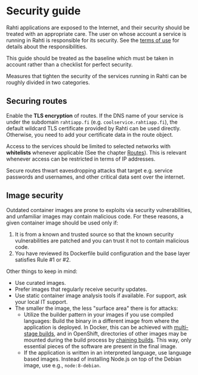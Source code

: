 # Security guide

Rahti applications are exposed to the Internet, and
their security should be treated with an appropriate care.
The user on whose account a service is running in Rahti is
responsible for its security. See the [terms of use](https://rahti.csc.fi/agreements/terms_of_use/) for details about the
responsibilities.

This guide should be treated as the baseline which must be taken
in account rather than a checklist for perfect security.

Measures that tighten the security of the services running in Rahti can be
roughly divided in two categories.

## Securing routes

Enable the **TLS encryption** of routes. If the DNS name of your service is under
the subdomain `rahtiapp.fi` (e.g. `coolservice.rahtiapp.fi`), the default
wildcard TLS certificate provided by Rahti can be used directly. Otherwise,
you need to add your certificate data in the route object.

Access to the services should be limited to selected networks with
**whitelists** whenever applicable (See the chapter
[Routes](../../tutorials/elemental_tutorial#route)). This is relevant whenever 
access can be restricted in terms of IP addresses.

Secure routes thwart eavesdropping attacks that target e.g. service passwords
and usernames, and other critical data sent over the internet.

## Image security

Outdated container images are prone to exploits via security vulnerabilities,
and unfamiliar images may contain malicious code. For these reasons, a given container
image should be used only if:

1. It is from a known and trusted source so that the known security
   vulnerabilities are patched and you can trust it not to contain malicious
   code.
2. You have reviewed its Dockerfile build configuration and the base layer
   satisfies Rule #1 or #2.

Other things to keep in mind:

* Use curated images.
* Prefer images that regularly receive security updates.
* Use static container image analysis tools if available. For support, ask your
  local IT support.
* The smaller the image, the less "surface area" there is for attacks:
  * Utilize the builder pattern in your images if you use compiled languages:
    Build the binary in a different image from where the application is
    deployed. In Docker, this can be achieved with [multi-stage
    builds](https://docs.docker.com/develop/develop-images/multistage-build/),
    and in OpenShift, directories of other images may be mounted during the build
    process by [chaining
    builds](https://docs.okd.io/3.11/dev_guide/builds/advanced_build_operations.html#dev-guide-chaining-builds).
    This way, only essential pieces of the software are present in the
    final image.
  * If the application is written in an interpreted language, use language
    based images. Instead of installing Node.js on top of the Debian image, use
    e.g., `node:8-debian`.
